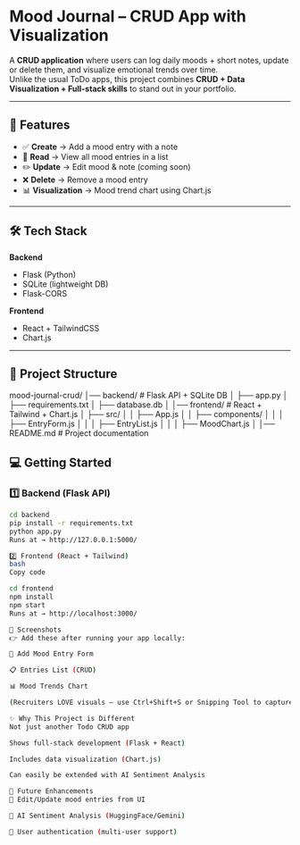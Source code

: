 # Mood Journal – CRUD App with Visualization  

A **CRUD application** where users can log daily moods + short notes, update or delete them, and visualize emotional trends over time.  
Unlike the usual ToDo apps, this project combines **CRUD + Data Visualization + Full-stack skills** to stand out in your portfolio.  

---

## 🚀 Features  
- ✅ **Create** → Add a mood entry with a note  
- 👀 **Read** → View all mood entries in a list  
- ✏️ **Update** → Edit mood & note (coming soon)  
- ❌ **Delete** → Remove a mood entry  
- 📊 **Visualization** → Mood trend chart using Chart.js  

---

## 🛠 Tech Stack  
**Backend**  
- Flask (Python)  
- SQLite (lightweight DB)  
- Flask-CORS  

**Frontend**  
- React + TailwindCSS  
- Chart.js  

---

## 📂 Project Structure  
mood-journal-crud/
│── backend/          # Flask API + SQLite DB
│   ├── app.py
│   ├── requirements.txt
│   ├── database.db
│
│── frontend/         # React + Tailwind + Chart.js
│   ├── src/
│   │   ├── App.js
│   │   ├── components/
│   │   │   ├── EntryForm.js
│   │   │   ├── EntryList.js
│   │   │   ├── MoodChart.js
│
│── README.md         # Project documentation




## 💻 Getting Started  

### 1️⃣ Backend (Flask API)  
```bash
cd backend
pip install -r requirements.txt
python app.py
Runs at → http://127.0.0.1:5000/

2️⃣ Frontend (React + Tailwind)
bash
Copy code

cd frontend
npm install
npm start
Runs at → http://localhost:3000/

📸 Screenshots
👉 Add these after running your app locally:

📝 Add Mood Entry Form

📋 Entries List (CRUD)

📊 Mood Trends Chart

(Recruiters LOVE visuals — use Ctrl+Shift+S or Snipping Tool to capture & paste here!)

✨ Why This Project is Different
Not just another Todo CRUD app

Shows full-stack development (Flask + React)

Includes data visualization (Chart.js)

Can easily be extended with AI Sentiment Analysis

📌 Future Enhancements
🔹 Edit/Update mood entries from UI

🔹 AI Sentiment Analysis (HuggingFace/Gemini)

🔹 User authentication (multi-user support)
